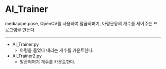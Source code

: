 # AI_Trainer
mediapipe.pose, OpenCV를 사용하여 팔굽혀펴기, 아령운동의 개수를 세어주는 프로그램을 만든다.
___
- AI_Trainer.py
  - 아령을 들었다 내리는 개수를 카운트한다.
- AI_Trainer2.py
  - 팔굽혀펴기 개수를 카운트한다.
